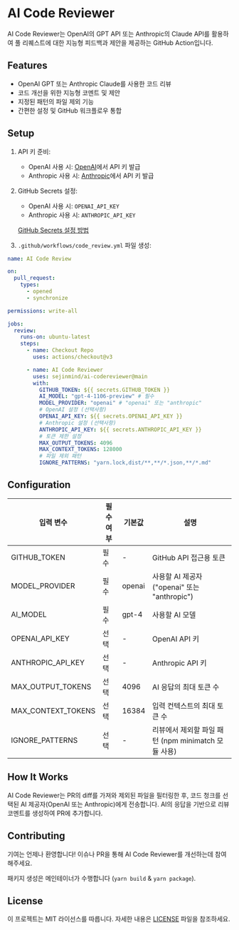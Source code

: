 # AI Code Reviewer

AI Code Reviewer는 OpenAI의 GPT API 또는 Anthropic의 Claude API를 활용하여 풀 리퀘스트에 대한 지능형 피드백과 제안을 제공하는 GitHub Action입니다.

## Features

- OpenAI GPT 또는 Anthropic Claude를 사용한 코드 리뷰
- 코드 개선을 위한 지능형 코멘트 및 제안
- 지정된 패턴의 파일 제외 기능
- 간편한 설정 및 GitHub 워크플로우 통합

## Setup

1. API 키 준비:
   - OpenAI 사용 시: [OpenAI](https://beta.openai.com/signup)에서 API 키 발급
   - Anthropic 사용 시: [Anthropic](https://www.anthropic.com/)에서 API 키 발급

2. GitHub Secrets 설정:
   - OpenAI 사용 시: `OPENAI_API_KEY`
   - Anthropic 사용 시: `ANTHROPIC_API_KEY`

   [GitHub Secrets 설정 방법](https://docs.github.com/en/actions/reference/encrypted-secrets)

3. `.github/workflows/code_review.yml` 파일 생성:

```yaml
name: AI Code Review

on:
  pull_request:
    types:
      - opened
      - synchronize

permissions: write-all

jobs:
  review:
    runs-on: ubuntu-latest
    steps:
      - name: Checkout Repo
        uses: actions/checkout@v3

      - name: AI Code Reviewer
        uses: sejinmind/ai-codereviewer@main
        with:
          GITHUB_TOKEN: ${{ secrets.GITHUB_TOKEN }}
          AI_MODEL: "gpt-4-1106-preview" # 필수
          MODEL_PROVIDER: "openai" # "openai" 또는 "anthropic"
          # OpenAI 설정 (선택사항)
          OPENAI_API_KEY: ${{ secrets.OPENAI_API_KEY }}
          # Anthropic 설정 (선택사항)
          ANTHROPIC_API_KEY: ${{ secrets.ANTHROPIC_API_KEY }}
          # 토큰 제한 설정
          MAX_OUTPUT_TOKENS: 4096
          MAX_CONTEXT_TOKENS: 128000
          # 파일 제외 패턴
          IGNORE_PATTERNS: "yarn.lock,dist/**,**/*.json,**/*.md"
```

## Configuration

| 입력 변수          | 필수 여부 | 기본값 | 설명                                                |
| ------------------ | --------- | ------ | --------------------------------------------------- |
| GITHUB_TOKEN       | 필수      | -      | GitHub API 접근용 토큰                              |
| MODEL_PROVIDER     | 필수      | openai | 사용할 AI 제공자 ("openai" 또는 "anthropic")        |
| AI_MODEL           | 필수      | gpt-4  | 사용할 AI 모델                                      |
| OPENAI_API_KEY     | 선택      | -      | OpenAI API 키                                       |
| ANTHROPIC_API_KEY  | 선택      | -      | Anthropic API 키                                    |
| MAX_OUTPUT_TOKENS  | 선택      | 4096   | AI 응답의 최대 토큰 수                              |
| MAX_CONTEXT_TOKENS | 선택      | 16384  | 입력 컨텍스트의 최대 토큰 수                        |
| IGNORE_PATTERNS    | 선택      | -      | 리뷰에서 제외할 파일 패턴 (npm minimatch 모듈 사용) |

## How It Works

AI Code Reviewer는 PR의 diff를 가져와 제외된 파일을 필터링한 후, 코드 청크를 선택된 AI 제공자(OpenAI 또는 Anthropic)에게 전송합니다. AI의 응답을 기반으로 리뷰 코멘트를 생성하여 PR에 추가합니다.

## Contributing

기여는 언제나 환영합니다! 이슈나 PR을 통해 AI Code Reviewer를 개선하는데 참여해주세요.

패키지 생성은 메인테이너가 수행합니다 (`yarn build` & `yarn package`).

## License

이 프로젝트는 MIT 라이선스를 따릅니다. 자세한 내용은 [LICENSE](LICENSE) 파일을 참조하세요.
